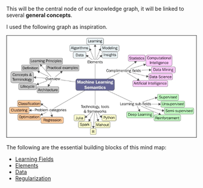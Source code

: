 
This will be the central node of our knowledge graph, it will be linked to several **general concepts**.

I used the following graph as inspiration.

![](docs/Pasted%20image%2020230710182417.png)

The following are the essential building blocks of this mind map:
- [Learning Fields](Learning%20Fields.md)
- [Elements](Elements.md)
- [Data](Data.md)
- [Regularization](Regularization.md)